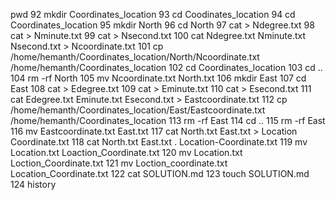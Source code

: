 pwd
   92  mkdir Coordinates_location
   93  cd Coodinates_location
   94  cd Coordinates_location
   95  mkdir North
   96  cd North
   97  cat > Ndegree.txt
   98  cat > Nminute.txt
   99  cat > Nsecond.txt
  100  cat Ndegree.txt Nminute.txt Nsecond.txt > Ncoordinate.txt
  101  cp /home/hemanth/Coordinates_location/North/Ncoordinate.txt /home/hemanth/Coordinates_location
  102  cd Coordinates_location
  103  cd ..
  104  rm -rf North
  105  mv Ncoordinate.txt North.txt
  106  mkdir East
  107  cd East
  108  cat > Edegree.txt
  109  cat > Eminute.txt
  110  cat > Esecond.txt
  111  cat Edegree.txt Eminute.txt Esecond.txt > Eastcoordinate.txt
  112  cp /home/hemanth/Coordinates_location/East/Eastcoordinate.txt /home/hemanth/Coordinates_location
  113  rm -rf East
  114  cd ..
  115  rm -rf East
  116  mv Eastcoordinate.txt East.txt
  117  cat North.txt East.txt > Location Coordinate.txt
  118  cat North.txt East.txt . Location-Coordinate.txt
  119  mv Location.txt Loaction_Coordinate.txt
  120  mv Location.txt Loction_Coordinate.txt
  121  mv Loction_coordinate.txt Location_Coordinate.txt
  122  cat SOLUTION.md
  123  touch SOLUTION.md
  124  history

